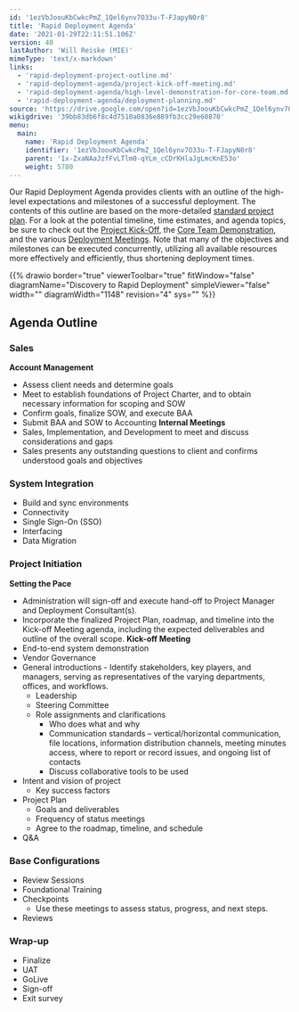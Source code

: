 ```yaml
---
id: '1ezVbJoouKbCwkcPmZ_1Qel6ynv7O33u-T-FJapyN0r8'
title: 'Rapid Deployment Agenda'
date: '2021-01-29T22:11:51.106Z'
version: 40
lastAuthor: 'Will Reiske (MIE)'
mimeType: 'text/x-markdown'
links:
  - 'rapid-deployment-project-outline.md'
  - 'rapid-deployment-agenda/project-kick-off-meeting.md'
  - 'rapid-deployment-agenda/high-level-demonstration-for-core-team.md'
  - 'rapid-deployment-agenda/deployment-planning.md'
source: 'https://drive.google.com/open?id=1ezVbJoouKbCwkcPmZ_1Qel6ynv7O33u-T-FJapyN0r8'
wikigdrive: '39bb83db6f8c4d7510a0836e889fb3cc29e60870'
menu:
  main:
    name: 'Rapid Deployment Agenda'
    identifier: '1ezVbJoouKbCwkcPmZ_1Qel6ynv7O33u-T-FJapyN0r8'
    parent: '1x-ZxaNAaJzfFvLTlm0-qYLm_cCDrKHlaJgLmcKnE53o'
    weight: 5780
---
```

Our Rapid Deployment Agenda provides clients with an outline of the high-level expectations and milestones of a successful deployment. The contents of this outline are based on the more-detailed [standard project plan](rapid-deployment-project-outline.md). For a look at the potential timeline, time estimates, and agenda topics, be sure to check out the [Project Kick-Off](rapid-deployment-agenda/project-kick-off-meeting.md), the [Core Team Demonstration](rapid-deployment-agenda/high-level-demonstration-for-core-team.md), and the various [Deployment Meetings](rapid-deployment-agenda/deployment-planning.md). Note that many of the objectives and milestones can be executed concurrently, utilizing all available resources more effectively and efficiently, thus shortening deployment times.

{{% drawio border="true" viewerToolbar="true" fitWindow="false" diagramName="Discovery to Rapid Deployment" simpleViewer="false" width="" diagramWidth="1148" revision="4" sys="" %}}
  
## Agenda Outline  

  
### Sales  

**Account Management**
* Assess client needs and determine goals
* Meet to establish foundations of Project Charter, and to obtain necessary information for scoping and SOW
* Confirm goals, finalize SOW, and execute BAA
* Submit BAA and SOW to Accounting
**Internal Meetings**
* Sales, Implementation, and Development to meet and discuss considerations and gaps
* Sales presents any outstanding questions to client and confirms understood goals and objectives
  
### System Integration  

* Build and sync environments
* Connectivity
* Single Sign-On (SSO)
* Interfacing
* Data Migration
  
### Project Initiation  

**Setting the Pace**
* Administration will sign-off and execute hand-off to Project Manager and Deployment Consultant(s).
* Incorporate the finalized Project Plan, roadmap, and timeline into the Kick-off Meeting agenda, including the expected deliverables and outline of the overall scope.
**Kick-off Meeting**
* End-to-end system demonstration
* Vendor Governance
* General introductions - Identify stakeholders, key players, and managers, serving as representatives of the varying departments, offices, and workflows.
   * Leadership
   * Steering Committee
   * Role assignments and clarifications
      * Who does what and why
      * Communication standards – vertical/horizontal communication, file locations, information distribution channels, meeting minutes access, where to report or record issues, and ongoing list of contacts
      * Discuss collaborative tools to be used
* Intent and vision of project
   * Key success factors
* Project Plan
   * Goals and deliverables
   * Frequency of status meetings
   * Agree to the roadmap, timeline, and schedule
* Q&A
  
### Base Configurations  

* Review Sessions
* Foundational Training
* Checkpoints
   * Use these meetings to assess status, progress, and next steps.
* Reviews
  
### Wrap-up  

* Finalize
* UAT
* GoLive
* Sign-off
* Exit survey
